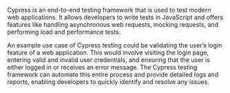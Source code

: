 

Cypress is an end-to-end testing framework that is used to test modern web applications. It allows developers to write tests in JavaScript and offers features like handling asynchronous web requests, mocking requests, and performing load and performance tests.

An example use case of Cypress testing could be validating the user’s login feature of a web application. This would involve visiting the login page, entering valid and invalid user credentials, and ensuring that the user is either logged in or receives an error message. The Cypress testing framework can automate this entire process and provide detailed logs and reports, enabling developers to quickly identify and resolve any issues.